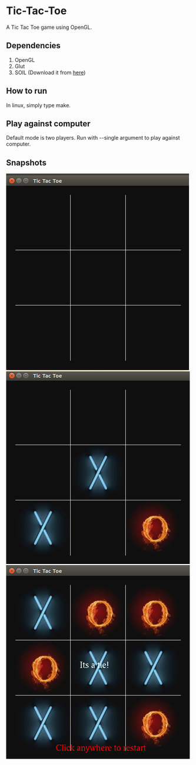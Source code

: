 # Tic-Tac-Toe
A Tic Tac Toe game using OpenGL.  
  
## Dependencies ##
1. OpenGL  
2. Glut  
3. SOIL (Download it from [here](http://www.lonesock.net/soil.html))
  
## How to run ##
In linux, simply type make.  

## Play against computer ##
Default mode is two players. Run with --single argument to play against computer.  
  
## Snapshots ##

![image](Snapshots/Initial.png)
![image](Snapshots/Middle.png)
![image](Snapshots/End.png)



